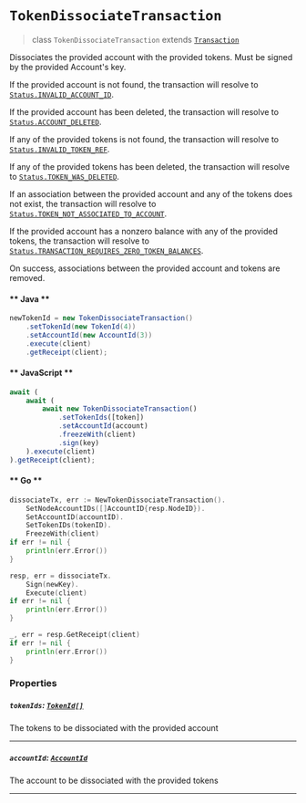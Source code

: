 # `TokenDissociateTransaction`

> class `TokenDissociateTransaction` extends [`Transaction`](reference/Transaction.md)

Dissociates the provided account with the provided tokens. Must be signed by the provided Account's key.

If the provided account is not found, the transaction will resolve to
[`Status.INVALID_ACCOUNT_ID`](reference/Status.md#INVALID_ACCOUNT_ID).

If the provided account has been deleted, the transaction will resolve to
[`Status.ACCOUNT_DELETED`](reference/Status.md#ACCOUNT_DELETED).

If any of the provided tokens is not found, the transaction will resolve to
[`Status.INVALID_TOKEN_REF`](reference/Status.md#INVALID_TOKEN_REF).

If any of the provided tokens has been deleted, the transaction will resolve to
[`Status.TOKEN_WAS_DELETED`](reference/Status.md#TOKEN_WAS_DELETED).

If an association between the provided account and any of the tokens does not exist, the transaction will resolve to
[`Status.TOKEN_NOT_ASSOCIATED_TO_ACCOUNT`](reference/Status.md#TOKEN_NOT_ASSOCIATED_TO_ACCOUNT).

If the provided account has a nonzero balance with any of the provided tokens, the transaction will resolve to
[`Status.TRANSACTION_REQUIRES_ZERO_TOKEN_BALANCES`](reference/Status.md#TRANSACTION_REQUIRES_ZERO_TOKEN_BALANCES).

On success, associations between the provided account and tokens are removed.

<!-- tabs:start -->

#### ** Java **

```java
newTokenId = new TokenDissociateTransaction()
    .setTokenId(new TokenId(4))
    .setAccountId(new AccountId(3))
    .execute(client)
    .getReceipt(client);
```

#### ** JavaScript **

```js
await (
    await (
        await new TokenDissociateTransaction()
            .setTokenIds([token])
            .setAccountId(account)
            .freezeWith(client)
            .sign(key)
    ).execute(client)
).getReceipt(client);
```

#### ** Go **

```go
dissociateTx, err := NewTokenDissociateTransaction().
    SetNodeAccountIDs([]AccountID{resp.NodeID}).
    SetAccountID(accountID).
    SetTokenIDs(tokenID).
    FreezeWith(client)
if err != nil {
    println(err.Error())
}

resp, err = dissociateTx.
    Sign(newKey).
    Execute(client)
if err != nil {
    println(err.Error())
}

_, err = resp.GetReceipt(client)
if err != nil {
    println(err.Error())
}
```

<!-- tabs:end -->

### Properties

##### `tokenIds`: [`TokenId[]`](reference/token/TokenId.md)

The tokens to be dissociated with the provided account

---

##### `accountId`: [`AccountId`](reference/cryptocurrency/AccountId.md)

The account to be dissociated with the provided tokens

---
